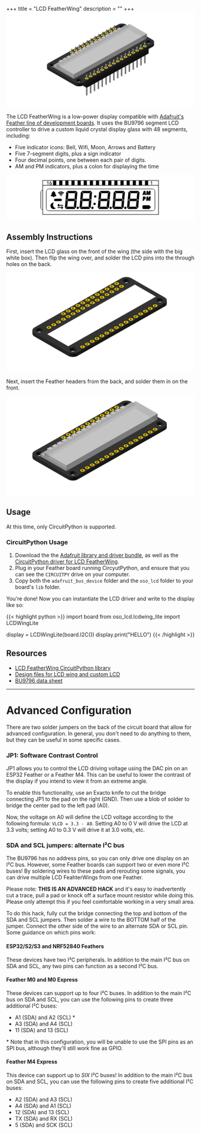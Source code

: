 +++
title = "LCD FeatherWing"
description =  ""
+++
![A rendering of the LCD FeatherWing](/products/lcdwing/lcdwing.png)

The LCD FeatherWing is a low-power display compatible with [Adafruit's Feather line of development boards](https://www.adafruit.com/category/830). It uses the BU9796 segment LCD controller to drive a custom liquid crystal display glass with 48 segments, including: 

* Five indicator icons: Bell, Wifi, Moon, Arrows and Battery
* Five 7-segment digits, plus a sign indicator
* Four decimal points, one between each pair of digits.
* AM and PM indicators, plus a colon for displaying the time

![A diagram of the display](/products/lcdwing/display.png)

## Assembly Instructions

First, insert the LCD glass on the front of the wing (the side with the big white box). Then flip the wing over, and solder the LCD pins into the through holes on the back.

![Animation: inserting the LCD](/products/lcdwing/step1.gif)

Next, insert the Feather headers from the back, and solder them in on the front.

![Animation: inserting the LCD](/products/lcdwing/step2.gif)

## Usage

At this time, only CircuitPython is supported.

### CircuitPython Usage

1. Download the the [Adafruit library and driver bundle](https://github.com/adafruit/Adafruit_CircuitPython_Bundle), as well as the [CircuitPython driver for LCD FeatherWing](https://github.com/joeycastillo/OSO_CircuitPython_LCD). 
2. Plug in your Feather board running CircyutPython, and ensure that you can see the `CIRCUITPY` drive on your computer.
3. Copy both the `adafruit_bus_device` folder and the `oso_lcd` folder to your board's `lib` folder.

You're done! Now you can instantiate the LCD driver and write to the display like so: 

{{< highlight python >}}
import board
from oso_lcd.lcdwing_lite import LCDWingLite

display = LCDWingLite(board.I2C())
display.print("HELLO")
{{< /highlight >}}

## Resources

* [LCD FeatherWing CircuitPython library](https://github.com/joeycastillo/OSO_CircuitPython_LCD)
* [Design files for LCD wing and custom LCD](https://github.com/joeycastillo/LCD-FeatherWing)
* [BU9796 data sheet](bu9796axxx-e.pdf)

---

# Advanced Configuration

There are two solder jumpers on the back of the circuit board that allow for advanced configuration. In general, you don't need to do anything to them, but they can be useful in some specific cases.

### JP1: Software Contrast Control

JP1 allows you to control the LCD driving voltage using the DAC pin on an ESP32 Feather or a Feather M4. This can be useful to lower the contrast of the display if you intend to view it from an extreme angle. 

To enable this functionality, use an Exacto knife to cut the bridge connecting JP1 to the pad on the right (GND). Then use a blob of solder to bridge the center pad to the left pad (A0).

Now, the voltage on A0 will define the LCD voltage according to the following formula: `VLCD = 3.3 - A0`. Setting A0 to 0 V will drive the LCD at 3.3 volts; setting A0 to 0.3 V will drive it at 3.0 volts, etc. 

### SDA and SCL jumpers: alternate I²C bus

The BU9796 has no address pins, so you can only drive one display on an I²C bus. However, some Feather boards can support two or even more I²C buses! By soldering wires to these pads and rerouting some signals, you can drive multiple LCD FeahterWings from one Feather.

Please note: **THIS IS AN ADVANCED HACK** and it's easy to inadvertently cut a trace, pull a pad or knock off a surface mount resistor while doing this. Please only attempt this if you feel comfortable working in a very small area.

To do this hack, fully cut the bridge connecting the top and bottom of the SDA and SCL jumpers. Then solder a wire to the BOTTOM half of the jumper. Connect the other side of the wire to an alternate SDA or SCL pin. Some guidance on which pins work: 

#### ESP32/S2/S3 and NRF52840 Feathers

These devices have two I²C peripherals. In addition to the main I²C bus on SDA and SCL, any two pins can function as a second I²C bus.

#### Feather M0 and M0 Express

These devices can support up to four I²C buses. In addition to the main I²C bus on SDA and SCL, you can use the following pins to create three additional I²C buses:

* A1 (SDA) and A2 (SCL) \*
* A3 (SDA) and A4 (SCL)
* 11 (SDA) and 13 (SCL)

\* Note that in this configuration, you will be unable to use the SPI pins as an SPI bus, although they'll still work fine as GPIO.

#### Feather M4 Express

This device can support up to *SIX* I²C buses! In addition to the main I²C bus on SDA and SCL, you can use the following pins to create five additional I²C buses:

* A2 (SDA) and A3 (SCL)
* A4 (SDA) and A1 (SCL)
* 12 (SDA) and 13 (SCL)
* TX (SDA) and RX (SCL)
* 5 (SDA) and SCK (SCL)
